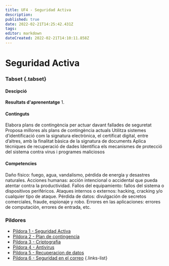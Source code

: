 ```yaml
---
title: UF4 - Seguridad Activa
description: 
published: true
date: 2022-02-21T14:25:42.431Z
tags: 
editor: markdown
dateCreated: 2022-02-21T14:10:11.858Z
---
```



# Seguridad Activa
### Tabset {.tabset}

#### Descipció
**Resultats d'aprenentatge**
1. 

#### Continguts

Elabora plans de contingència per actuar davant fallades de seguretat
Proposa millores als plans de contingència actuals
Utilitza sistemes d’identificació com la signatura electrònica, el certificat digital, entre d’altres, amb la finalitat bàsica de la signatura de documents
Aplica tècniques de recuperació de dades
Identifica els mecanismes de protecció del sistema contra virus i programes maliciosos

#### Competencies
Daño físico: fuego, agua, vandalismo, pérdida de energía y desastres naturales.
Acciones humanas: acción intencional o accidental que pueda atentar contra la productividad.
Fallos del equipamiento: fallos del sistema o dispositivos periféricos.
Ataques internos o externos: hacking, cracking y/o cualquier tipo de ataque.
Pérdida de datos: divulgación de secretos comerciales, fraude, espionaje y robo.
Errores en las aplicaciones: errores de computación, errores de entrada, etc.


### Pildores

- [Pildora 1 - Seguridad Activa](seguridad-activa)
- [Pildora 2 - Plan de contingencia](plan-de-contingencia)
- [Pildora 3 - Criptografia](criptografia)
- [Pildora 4 - Antivirus](antivirus)
- [Pildora 5 - Recuperacion de datos](recuperación-datos)
- [Pildora 6 - Seguridad en el correo](seguridad-correo)
{.links-list}
